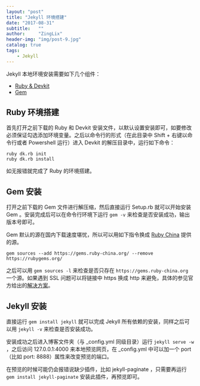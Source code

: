 ```yaml
---
layout: "post"
title: "Jekyll 环境搭建"
date: "2017-08-31"
subtitle:   ""
author:     "ZingLix"
header-img: "img/post-9.jpg"
catalog: true
tags:
    - Jekyll
---
```


Jekyll 本地环境安装需要如下几个组件：
- [Ruby & Devkit](https://rubyinstaller.org/downloads/)
- [Gem](https://rubygems.org/pages/download)

## Ruby 环境搭建

首先打开之前下载的 Ruby 和 Devkit 安装文件，以默认设置安装即可，如要修改必须保证勾选添加环境变量。之后以命令行的形式（在此目录中 Shift + 右键以命令行或者 Powershell 运行）进入 Devkit 的解压目录中，运行如下命令：

```
ruby dk.rb init
ruby dk.rb install
```

如无报错就完成了 Ruby 的环境搭建。

## Gem 安装

打开之前下载的 Gem 文件进行解压缩，然后直接运行 Setup.rb 就可以开始安装 Gem 。安装完成后可以在命令行环境下运行 `gem -v` 来检查是否安装成功，输出版本号即可。

Gem 默认的源在国内下载速度堪忧，所以可以用如下指令换成 [Ruby China](http://gems.ruby-china.org/) 提供的源。

```
gem sources --add https://gems.ruby-china.org/ --remove https://rubygems.org/
```

之后可以用 `gem sources -l` 来检查是否只存在 `https://gems.ruby-china.org` 一个源。如果遇到 SSL 问题可以将链接中 https 换成 http 来避免，具体的参见官方给出的[解决方案](http://gems.ruby-china.org/)。

## Jekyll 安装

直接运行 `gem install jekyll` 就可以完成 Jekyll 所有依赖的安装，同样之后可以用 `jekyll -v` 来检查是否安装成功。

安装成功之后进入博客文件夹（与 _config.yml 同级目录）运行 `jekyll serve -w` ，之后访问 127.0.0.1:4000 来本地预览网页，在 _config.yml 中可以加一个 port （比如 port: 8888）属性来改变预览的端口。

在预览的时候可能仍会报错说缺少插件，比如 jekyll-paginate ，只需要再运行 `gem install jekyll-paginate` 安装此插件，再预览即可。

